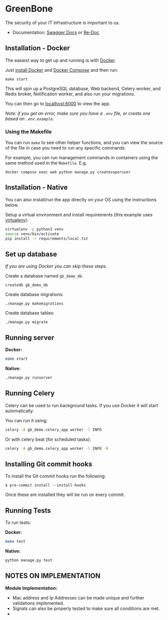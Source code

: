 # GreenBone

The security of your IT infrastructure is important to us.

- Documentation: [Swagger Docs](http://127.0.0.1:8000/docs/) or [Re-Doc](http://127.0.0.1:8000/redoc/)


## Installation - Docker

The easiest way to get up and running is with [Docker](https://www.docker.com/).

Just [install Docker](https://www.docker.com/get-started) and
[Docker Compose](https://docs.docker.com/compose/install/)
and then run:

```
make start
```

This will spin up a PostgreSQL database, Web backend, Celery worker, and Redis broker, Notification worker, and also run your migrations.

You can then go to [localhost:8000](http://localhost:8000/) to view the app.

*Note: if you get an error, make sure you have a `.env` file, or create one based on `.env.example`.*

### Using the Makefile

You can run `make` to see other helper functions, and you can view the source
of the file in case you need to run any specific commands.

For example, you can run management commands in containers using the same method 
used in the `Makefile`. E.g.

```
docker compose exec web python manage.py createsuperuser
```

## Installation - Native

You can also install/run the app directly on your OS using the instructions below.

Setup a virtual environment and install requirements
(this example uses [virtualenv](https://virtualenv.pypa.io/en/latest/user_guide.html)):

```bash
virtualenv -p python3 venv
source venv/bin/activate
pip install -r requirements/local.txt
```

## Set up database

*If you are using Docker you can skip these steps.*

Create a database named `gb_demo_db`.

```
createdb gb_demo_db
```

Create database migrations:

```
./manage.py makemigrations
```

Create database tables:

```
./manage.py migrate
```

## Running server

**Docker:**

```bash
make start
```

**Native:**

```bash
./manage.py runserver
```

## Running Celery

Celery can be used to run background tasks.
If you use Docker it will start automatically.

You can run it using:

```bash
celery -A gb_demo.celery_app worker -l INFO
```

Or with celery beat (for scheduled tasks):

```bash
celery -A gb_demo.celery_app worker -l INFO -B
```

## Installing Git commit hooks

To install the Git commit hooks run the following:

```shell
$ pre-commit install --install-hooks
```

Once these are installed they will be run on every commit.

## Running Tests

To run tests:

**Docker:**

```bash
make test
```

**Native:**
```bash
python manage.py test
```

## NOTES ON IMPLEMENTATION
**Module Implementation:**
- Mac address and Ip Addresses can be made unique and further validations implemented.
- Signals can also be properly tested to make sure all conditions are met.
- 

